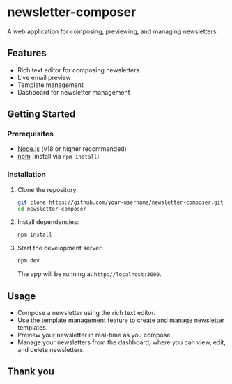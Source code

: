 # newsletter-composer

A web application for composing, previewing, and managing newsletters.

## Features

- Rich text editor for composing newsletters
- Live email preview
- Template management
- Dashboard for newsletter management

## Getting Started

### Prerequisites

- [Node.js](https://nodejs.org/) (v18 or higher recommended)
- [npm](https://pnpm.io/) (install via `npm install`)

### Installation

1. Clone the repository:
   ```sh
   git clone https://github.com/your-username/newsletter-composer.git
   cd newsletter-composer
   ```
2. Install dependencies:
   ```sh
   npm install
   ```
3. Start the development server:
   ```sh
   npm dev
   ```
   The app will be running at `http://localhost:3000`.

## Usage

- Compose a newsletter using the rich text editor.
- Use the template management feature to create and manage newsletter templates.
- Preview your newsletter in real-time as you compose.
- Manage your newsletters from the dashboard, where you can view, edit, and delete newsletters.

## Thank you